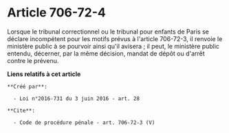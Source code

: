 # Article 706-72-4

Lorsque le tribunal correctionnel ou le tribunal pour enfants de Paris se déclare incompétent pour les motifs prévus à
l'article 706-72-3, il renvoie le ministère public à se pourvoir ainsi qu'il avisera ; il peut, le ministère public entendu,
décerner, par la même décision, mandat de dépôt ou d'arrêt contre le prévenu.

**Liens relatifs à cet article**

	**Créé par**:

	  - Loi n°2016-731 du 3 juin 2016 - art. 28

	**Cite**:

	  - Code de procédure pénale - art. 706-72-3 (V)
